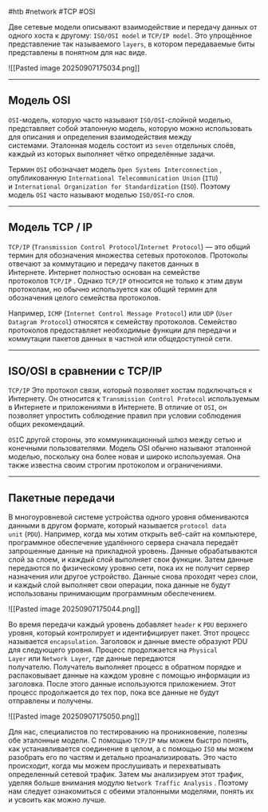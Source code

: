 #htb #network #TCP #OSI

Две сетевые модели описывают взаимодействие и передачу данных от одного хоста к другому: `ISO/OSI model` и `TCP/IP model`. Это упрощённое представление так называемого `layers`, в котором передаваемые биты представлены в понятном для нас виде.

![[Pasted image 20250907175034.png]]

---

## Модель OSI

`OSI`-модель, которую часто называют `ISO/OSI`-слойной моделью, представляет собой эталонную модель, которую можно использовать для описания и определения взаимодействия между системами. Эталонная модель состоит из `seven` отдельных слоёв, каждый из которых выполняет чётко определённые задачи.

Термин `OSI` обозначает модель `Open Systems Interconnection` , опубликованную `International Telecommunication Union` (`ITU`) и `International Organization for Standardization` (`ISO`). Поэтому модель `OSI` часто называют моделью `ISO/OSI`-го слоя.

---

## Модель TCP / IP

`TCP/IP` (`Transmission Control Protocol`/`Internet Protocol`) — это общий термин для обозначения множества сетевых протоколов. Протоколы отвечают за коммутацию и передачу пакетов данных в Интернете. Интернет полностью основан на семействе протоколов `TCP/IP` . Однако `TCP/IP` относится не только к этим двум протоколам, но обычно используется как общий термин для обозначения целого семейства протоколов.

Например, `ICMP` (`Internet Control Message Protocol`) или `UDP` (`User Datagram Protocol`) относятся к семейству протоколов. Семейство протоколов предоставляет необходимые функции для передачи и коммутации пакетов данных в частной или общедоступной сети.

---

## ISO/OSI в сравнении с TCP/IP

`TCP/IP` Это протокол связи, который позволяет хостам подключаться к Интернету. Он относится к `Transmission Control Protocol` используемым в Интернете и приложениями в Интернете. В отличие от `OSI`, он позволяет упростить соблюдение правил при условии соблюдения общих рекомендаций.

`OSI`С другой стороны, это коммуникационный шлюз между сетью и конечными пользователями. Модель OSI обычно называют эталонной моделью, поскольку она более новая и широко используемая. Она также известна своим строгим протоколом и ограничениями.

---

## Пакетные передачи

В многоуровневой системе устройства одного уровня обмениваются данными в другом формате, который называется `protocol data unit` (`PDU`). Например, когда мы хотим открыть веб-сайт на компьютере, программное обеспечение удалённого сервера сначала передаёт запрошенные данные на прикладной уровень. Данные обрабатываются слой за слоем, и каждый слой выполняет свои функции. Затем данные передаются по физическому уровню сети, пока их не получит сервер назначения или другое устройство. Данные снова проходят через слои, и каждый слой выполняет свои операции, пока данные не будут использованы принимающим программным обеспечением.

![[Pasted image 20250907175044.png]]

Во время передачи каждый уровень добавляет `header` к `PDU` верхнего уровня, который контролирует и идентифицирует пакет. Этот процесс называется `encapsulation`. Заголовок и данные вместе образуют PDU для следующего уровня. Процесс продолжается на `Physical Layer` или `Network Layer`, где данные передаются получателю. Получатель выполняет процесс в обратном порядке и распаковывает данные на каждом уровне с помощью информации из заголовка. После этого данные используются приложением. Этот процесс продолжается до тех пор, пока все данные не будут отправлены и получены.

![[Pasted image 20250907175050.png]]

Для нас, специалистов по тестированию на проникновение, полезны обе эталонные модели. С помощью `TCP/IP` мы можем быстро понять, как устанавливается соединение в целом, а с помощью `ISO` мы можем разобрать его по частям и детально проанализировать. Это часто происходит, когда мы можем прослушивать и перехватывать определенный сетевой трафик. Затем мы анализируем этот трафик, уделяя больше внимания модулю `Network Traffic Analysis` . Поэтому нам следует ознакомиться с обеими эталонными моделями, понять их и усвоить как можно лучше.